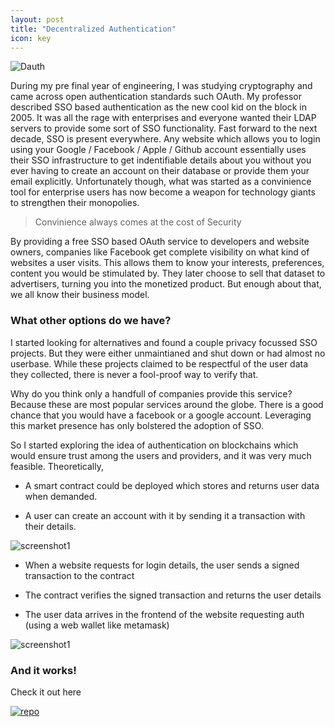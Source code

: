 ```yaml
---
layout: post
title: "Decentralized Authentication"
icon: key
---
```


![Dauth]({{site.baseurl}}/images/dauth/dauth.webp)

During my pre final year of engineering, I was studying cryptography and came across open authentication standards such OAuth. My professor described SSO based authentication as the new cool kid on the block in 2005. It was all the rage with enterprises and everyone wanted their LDAP servers to provide some sort of SSO functionality. Fast forward to the next decade, SSO is present everywhere. Any website which allows you to login using your Google / Facebook / Apple / Github account essentially uses their SSO infrastructure to get indentifiable details about you without you ever having to create an account on their database or provide them your email explicitly. Unfortunately though, what was started as a convinience tool for enterprise users has now become a weapon for technology giants to strengthen their monopolies.

> Convinience always comes at the cost of Security

By providing a free SSO based OAuth service to developers and website owners, companies like Facebook get complete visibility on what kind of websites a user visits. This allows them to know your interests, preferences, content you would be stimulated by. They later choose to sell that dataset to advertisers, turning you into the monetized product. But enough about that, we all know their business model.

### What other options do we have?

I started looking for alternatives and found a couple privacy focussed SSO projects. But they were either unmaintianed and shut down or had almost no userbase. While these projects claimed to be respectful of the user data they collected, there is never a fool-proof way to verify that.

Why do you think only a handfull of companies provide this service? Because these are most popular services around the globe. There is a good chance that you would have a facebook or a google account. Leveraging this market presence has only bolstered the adoption of SSO.

So I started exploring the idea of authentication on blockchains which would ensure trust among the users and providers, and it was very much feasible. Theoretically,

- A smart contract could be deployed which stores and returns user data when demanded.

- A user can create an account with it by sending it a transaction with their details.

![screenshot1]({{site.baseurl}}/images/dauth/dauth_signup.png)

- When a website requests for login details, the user sends a signed transaction to the contract

- The contract verifies the signed transaction and returns the user details

- The user data arrives in the frontend of the website requesting auth (using a web wallet like metamask)

![screenshot1]({{site.baseurl}}/images/dauth/dauth_transaction.png)

### And it works!

Check it out here

[![repo](https://opengraph.githubassets.com/eb80eaa0064accb07bc240ff9c8987d91f4da6e2b45fe26261f53117f0a38b7d/adigupta13/Decentralized-Auth)](https://github.com/adigupta13/decentralized-auth)
